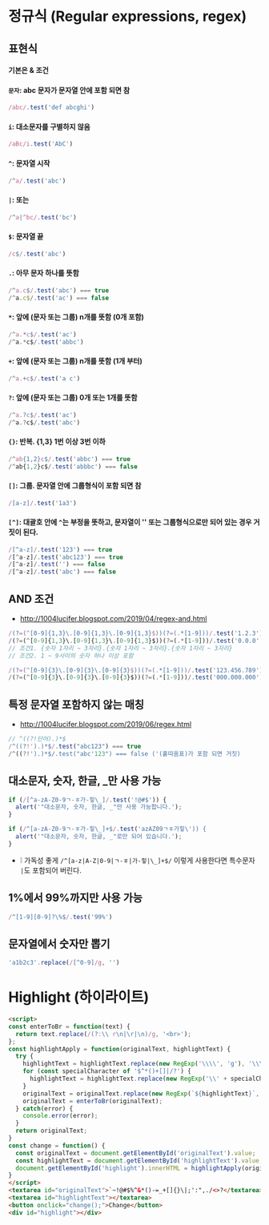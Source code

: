 # 정규식 (Regular expressions, regex)

## 표현식
#### 기본은 & 조건
#### `문자`: abc 문자가 문자열 안에 포함 되면 참
```js
/abc/.test('def abcghi')
```

#### `i`: 대소문자를 구별하지 않음
```js
/aBc/i.test('AbC')
```

#### `^`: 문자열 시작
```js
/^a/.test('abc')
```

#### `|`: 또는
```js
/^a|^bc/.test('bc')
```

#### `$`: 문자열 끝
```js
/c$/.test('abc')
```

#### `.`: 아무 문자 하나를 뜻함
```js
/^a.c$/.test('abc') === true
/^a.c$/.test('ac') === false
```

#### `*`: 앞에 (문자 또는 그룹) n개를 뜻함 (0개 포함)
```js
/^a.*c$/.test('ac')
/^a.*c$/.test('abbc')
```

#### `+`: 앞에 (문자 또는 그룹) n개를 뜻함 (1개 부터)
```js
/^a.+c$/.test('a c')
```

#### `?`: 앞에 (문자 또는 그룹) 0개 또는 1개를 뜻함
```js
/^a.?c$/.test('ac')
/^a.?c$/.test('abc')
```

#### `{}`: 반복. {1,3} 1번 이상 3번 이하
```js
/^ab{1,2}c$/.test('abbc') === true
/^ab{1,2}c$/.test('abbbc') === false
```

#### `[]`: 그룹. 문자열 안에 그룹형식이 포함 되면 참
```js
/[a-z]/.test('1a3')
```

#### `[^]`: 대괄호 안에 `^`는 부정을 뜻하고, 문자열이 '' 또는 그룹형식으로만 되어 있는 경우 거짓이 된다.
```js
/[^a-z]/.test('123') === true
/[^a-z]/.test('abc123') === true
/[^a-z]/.test('') === false
/[^a-z]/.test('abc') === false
```

## AND 조건
* http://1004lucifer.blogspot.com/2019/04/regex-and.html
```js
/(?=(^[0-9]{1,3}\.[0-9]{1,3}\.[0-9]{1,3}$))(?=(.*[1-9]))/.test('1.2.3') === true
/(?=(^[0-9]{1,3}\.[0-9]{1,3}\.[0-9]{1,3}$))(?=(.*[1-9]))/.test('0.0.0') === false
// 조건1. {숫자 1자리 ~ 3자리}.{숫자 1자리 ~ 3자리}.{숫자 1자리 ~ 3자리}
// 조건2. 1 ~ 9사이의 숫자 하나 이상 포함

/(?=(^[0-9]{3}\.[0-9]{3}\.[0-9]{3}$))(?=(.*[1-9]))/.test('123.456.789') === true
/(?=(^[0-9]{3}\.[0-9]{3}\.[0-9]{3}$))(?=(.*[1-9]))/.test('000.000.000') === false
```

## 특정 문자열 포함하지 않는 매칭
* http://1004lucifer.blogspot.com/2019/06/regex.html
```js
// ^((?!단어).)*$
/^((?!').)*$/.test("abc123") === true
/^((?!').)*$/.test("abc'123") === false ('(홑따옴표)가 포함 되면 거짓)
```

## 대소문자, 숫자, 한글, _만 사용 가능
```js
if (/[^a-zA-Z0-9ㄱ-ㅎ가-힣\_]/.test('!@#$')) {
  alert('"대소문자, 숫자, 한글, _"만 사용 가능합니다.');
}

if (/^[a-zA-Z0-9ㄱ-ㅎ가-힣\_]+$/.test('azAZ09ㄱㅎ가힣\')) {
  alert('"대소문자, 숫자, 한글, _"로만 되어 있습니다.');
}
```
* ❕ 가독성 좋게 `/^[a-z|A-Z|0-9|ㄱ-ㅎ|가-힣|\_]+$/` 이렇게 사용한다면 특수문자 `|`도 포함되어 버린다. 

## 1%에서 99%까지만 사용 가능
```js
/^[1-9][0-9]?\%$/.test('99%')
```

## 문자열에서 숫자만 뽑기
```js
'a1b2c3'.replace(/[^0-9]/g, '')
```

# Highlight (하이라이트)
```html
<script>
const enterToBr = function(text) {
  return text.replace(/(?:\\ r\n|\r|\n)/g, '<br>');
};
const highlightApply = function(originalText, highlightText) {
  try {
    highlightText = highlightText.replace(new RegExp('\\\\', 'g'), '\\\\');
    for (const specialCharacter of '$^*()+[]|/?') {
      highlightText = highlightText.replace(new RegExp('\\' + specialCharacter, 'g'), '\\$&');
    }
    originalText = originalText.replace(new RegExp(`${highlightText}`, 'gi'), '<span style="color: orange;">$&</span>');
    originalText = enterToBr(originalText);
  } catch(error) {
    console.error(error);
  }
  return originalText;
}
const change = function() {
  const originalText = document.getElementById('originalText').value;
  const highlightText = document.getElementById('highlightText').value;
  document.getElementById('highlight').innerHTML = highlightApply(originalText, highlightText);
}
</script>
<textarea id="originalText">`~!@#$%^&*()-=_+[]{}\|;':",./<>?</textarea>
<textarea id="highlightText"></textarea>
<button onclick="change();">Change</button>
<div id="highlight"></div>
```

